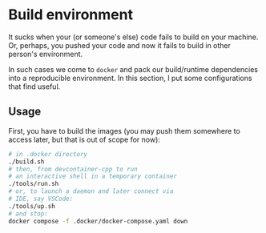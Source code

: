 # Build environment

It sucks when your (or someone's else) code fails to build on your machine.
Or, perhaps, you pushed your code and now it fails to build in other person's environment.

In such cases we come to `docker` and pack our build/runtime dependencies into a reproducible
environment. In this section, I put some configurations that find useful.

## Usage

First, you have to build the images (you may push them somewhere to access later, but that
is out of scope for now):

```bash
# in .docker directory
./build.sh
# then, from devcontainer-cpp to run
# an interactive shell in a temporary container
./tools/run.sh
# or, to launch a daemon and later connect via
# IDE, say VSCode:
./tools/up.sh
# and stop:
docker compose -f .docker/docker-compose.yaml down
``` 
